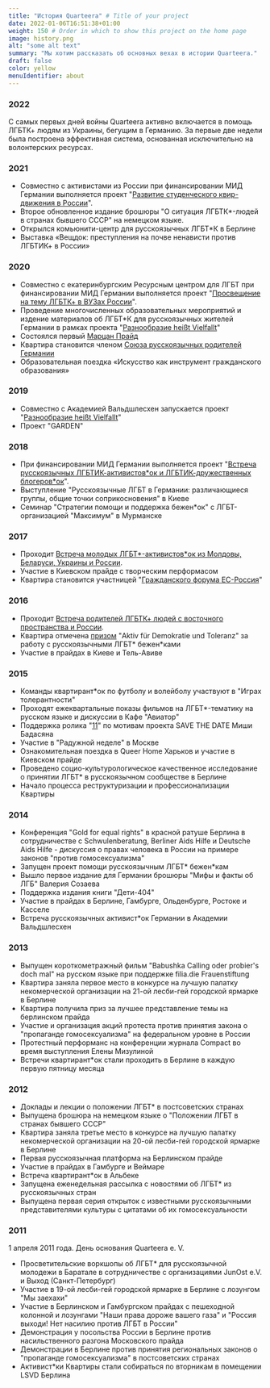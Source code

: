 ```yaml
---
title: "История Quarteera" # Title of your project
date: 2022-01-06T16:51:38+01:00
weight: 150 # Order in which to show this project on the home page
image: history.png
alt: "some alt text"
summary: "Мы хотим рассказать об основных вехах в истории Quarteera."
draft: false
color: yellow
menuIdentifier: about
---
```


### 2022
С самых первых дней войны Quarteera активно включается в помощь ЛГБТК+ людям из Украины, бегущим в Германию. За первые две недели была построена эффективная система, основанная исключительно на волонтерских ресурсах.

### 2021
- Совместно с активистами из России при финансировании МИД Германии выполняется проект "[Развитие студенческого квир-движения в России](/projects/qib2021/)".
- Второе обновленное издание брошюры "О ситуация ЛГБТК*-людей в странах бывшего СССР" на немецком языке.
- Открылся комьюнити-центр для русскоязычных ЛГБТ*К в Берлине 
- Выставка «Вещдок: преступления на почве ненависти против ЛГБТИК+ в России»

### 2020
- Совместно с екатеринбургским Ресурсным центром для ЛГБТ при финансировании МИД Германии выполняется проект "[Просвещение на тему ЛГБТК+ в ВУЗах России](https://qib20.quarteera.de/)".
- Проведение многочисленных образовательных мероприятий и издение материалов об ЛГБТ*К для русскоязычных жителей Германии в рамках проекта "[Разнообразие heißt Vielfallt](/projects/raznoobrasije/)"
- Состоялся первый [Марцан Прайд](https://www.marzahn-pride.de)
- Квартира становится членом [Союза русскоязычных родителей Германии](https://www.bvre.de)
- Образовательная поездка «Искусство как инструмент гражданского образования»

### 2019
- Совместно с Академией Вальдшлесхен запускается проект "[Разнообразие heißt Vielfallt](/projects/raznoobrasije/)"
- Проект "GARDEN"

### 2018
- При финансировании МИД Германии выполняется проект "[Встреча русскоязычных ЛГБТИК-активистов*ок и ЛГБТИК-дружественных блогеров\*ок](https://qib18.quarteera.de/)".
- Выступление "Русскоязычные ЛГБТ в Германии: различающиеся группы, общие точки соприкосновения" в Киеве
- Семинар "Стратегии помощи и поддержка бежен\*ок" с ЛГБТ-организацией "Максимум" в Мурманске

### 2017
- Проходит [Встреча молодых ЛГБТ\*-активистов\*ок из Молдовы, Беларуси, Украины и России](https://qib17.quarteera.de/).
- Участие в Киевском прайде с творческим перформасом
- Квартира становится участницей "[Гражданского форума ЕС-Россия](https://eu-russia-csf.org/)"

### 2016
- Проходит [Встреча родителей ЛГБТК+ людей с восточного пространства и России](http://quarteera.tilda.ws/). 
- Квартира отмечена [призом](https://www.buendnis-toleranz.de/archiv/themen/toleranz/170180/initiative-ag-asyl) "Aktiv für Demokratie und Toleranz" за работу с русскоязычными ЛГБТ\* бежен\*ками
- Участие в прайдах в Киеве и Тель-Авиве

### 2015
- Команды квартирант\*ок по футболу и волейболу участвуют в "Играх толерантности"
- Проходят ежеквартальные показы фильмов на ЛГБТ\*-тематику на русском языке и дискуссии в Кафе "Авиатор"
- Поддержка ролика "[11](https://vimeo.com/126230429)" по мотивам проекта SAVE THE DATE Миши Бадасяна
- Участие в "Радужной неделе" в Москве
- Ознакомительная поездка в Queer Home Харьков и участие в Киевском прайде
- Проведено социо-культурологическое качественное исследование о принятии ЛГБТ* в русскоязычном сообществе в Берлине 
- Начало процесса реструктуризации и профессионализации Квартиры

### 2014
- Конференция "Gold for equal rights" в красной ратуше Берлина в сотрудничестве с Schwulenberatung, Berliner Aids Hilfe и Deutsche Aids Hilfe - дискуссия о правах человека в России на примере законов "против гомосексуализма"
- Запущен проект помощи русскоязычным ЛГБТ\* бежен\*кам
- Вышло первое издание для Германии брошюры "Мифы и факты об ЛГБ" Валерия Созаева
- Поддержка издания книги "Дети-404"
- Участие в прайдах в Берлине, Гамбурге, Ольденбурге, Ростоке и Касселе
- Встреча русскоязычных активист\*ок Германии в Академии Вальдшлесхен

### 2013
- Выпущен короткометражный фильм "Babushka Calling oder probier's doch mal" на русском языке при поддержке filia.die Frauenstiftung
- Квартира заняла первое место в конкурсе на лучшую палатку некомерческой организации на 21-ой лесби-гей городской ярмарке в Берлине
- Квартира получила приз за лучшее представление темы на берлинском прайда
- Участие и организация акций протеста против принятия закона о "пропаганде гомосексуализма" на федеральном уровне в России
- Протестный перформанс на конференции журнала Compact во время выступления Елены Мизулиной
- Встречи квартирант*ок стали проходить в Берлине в каждую первую пятницу месяца

### 2012
- Доклады и лекции о положении ЛГБТ* в постсоветских странах 
- Выпущена брошюра на немецком языке о "Положении ЛГБТ в странах бывшего СССР"
- Квартира заняла третье место в конкурсе на лучшую палатку некомерческой организации на 20-ой лесби-гей городской ярмарке в Берлине
- Первая русскоязычная платформа на Берлинском прайде 
- Участие в прайдах в Гамбурге и Веймаре 
- Встреча квартирант*ок в Альбеке 
- Запущена еженедельная рассылка с новостями об ЛГБТ\* из русскоязычных стран
- Выпущена первая серия открыток с известными русскоязычными представителями культуры с цитатами об их гомосексуальности

### 2011
1 апреля 2011 года. День основания Quarteera e. V. 
- Просветительские воркшопы об ЛГБТ* для русскоязычной молодежи в Баратале в сотрудничестве с организациями JunOst e.V. и Выход (Санкт-Петербург) 
- Участие в 19-ой лесби-гей городской ярмарке в Берлине с лозунгом "Мы заехахи"
- Участие в Берлинском и Гамбургском прайдах с пешеходной колонной и лозунгами "Наши права дороже вашего газа" и "Россия выходи! Нет насилию против ЛГБТ в России"
- Демонстрация у посольства России в Берлине против насильственного разгона Московского прайда
- Демонстрации в Берлине против принятия региональных законов о "пропаганде гомосексуализма" в постсоветских странах
- Активист*ки Квартиры стали собираться по вторникам в помещении LSVD Берлина 